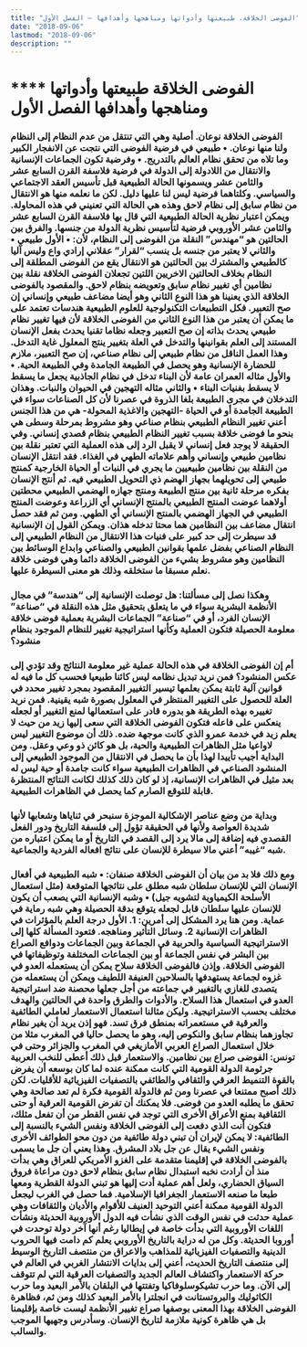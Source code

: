 ```yaml
---
title: "الفوضى الخلاقة، طبيعتها وأدواتها ومناهجها وأهدافها – الفصل الأول"
date: "2018-09-06"
lastmod: "2018-09-06"
description: ""
---
```

# **** **الفوضى الخلاقة طبيعتها وأدواتها ومناهجها وأهدافها الفصل الأول**

### الفوضى الخلاقة نوعان. أصلية وهي التي تنتقل من عدم النظام إلى النظام ولنا منها نوعان. • طبيعي في فرضية الفوضى التي نتجت عن الانفجار الكبير وما تلاه من تحقق نظام العالم بالتدريج. • وفرضية تكون الجماعات الإنسانية والانتقال من اللادولة إلى الدولة في فرضية فلاسفة القرن السابع عشر والثامن عشر ويسمونها الحالة الطبيعية قبل تأسيس العقد الاجتماعي والسياسي. وكلتاهما فرضية ليس لنا عليها دليل. لكن ما نعلمه منها هو الانتقال من نظام سابق إلى نظام لاحق وهذه هي الحالة التي تعنيني في هذه المحاولة. ويمكن اعتبار نظرية الحالة الطبيعية التي قال بها فلاسفة القرن السابع عشر والثامن عشر الأوروبي فرضية لتأسيس نظرية الدولة من جنسها. والفرق بين الحالتين هو “مهندس” النقلة من الفوضى إلى النظام، لأن: • الأول طبيعي • والثاني لا يعتبر من جنسه بل ينسب “لقرار” عقلاني إرادي واع وليس آليا كالطبيعي والمشترك بين الحالتين هو الانتقال يقع من الفوضى المطلقة إلى النظام بخلاف الحالتين الاخريين اللتين تجعلان الفوضى الخلاقة نقلة بين نظامين أي تغيير نظام سابق وتعويضه بنظام لاحق. والمقصود بالفوضى الخلاقة الذي يعنينا هو هذا النوع الثاني وهو أيضا مضاعف طبيعي وإنساني إن صح التعبير. فكل التطبيعات التكنولوجية للعلوم الطبيعية هندسات تعتمد على ما يمكن أن يعتبر من هذا النوع الثاني من الفوضى الخلاقة لأن فيها تغيير نظام طبيعي يحدث بذاته إن صح التعبير وجعله نظاما تقنيا يحدث بفعل الإنسان المستند إلى العلم بقوانينها والتدخل في العلة بتغيير ينتج المعلول غاية التدخل. وهذا العمل الناقل من نظام طبيعي إلى نظام صناعي، إن صح التعبير، ملازم للحضارة الإنسانية وهو يحصل في الطبيعة الجامدة وفي الطبيعة الحية. • والأول مثاله العمران عامة لأن البناء تدخل في نظام الجاذبية يجعل ما يسقط لا يسقط بفنيات البناء • والثاني مثاله التهجين في الحيوان والنبات. وهذان التدخلان في مجرى الطبيعة بلغا الذروة في عصرنا لأن كل الصناعات سواء في الطبيعة الجامدة أو في الحياة -التهجين والاغذية المحولة- هي من هذا الجنس أعني تغيير النظام الطبيعي بنظام صناعي وهو مشروط بمرحلة وسطى هي بنحو ما فوضى خلاقة بسبب تغيير النظام الطبيعي بنظام قصدي إنساني. وفي الحقيقة لا يوجد فعل إنساني لا يقبل الرد إلى هذه العملية التي تعتبر نقلة بين نظامين طبيعي وإنساني وأهم علاماته الطهي في الغذاء. فقد انتقل الإنسان من النقلة بين نظامين طبيعيين ما يجري في النبات أو الحياة الخارجية كمنتج طبيعي إلى تحويلهما بجهاز الهضم ذي التحويل الطبيعي فيه. ثم أنتج الإنسان بفكره مرحلة ثانية بين منتج الطبيعة ومنتج جهازه الهضمي الطبيعي محطتين أولاهما عوضت المنتج الطبيعي بالمنتج الإنساني أي الزراعة وعوضت المنتج الطبيعي في الجهاز الهضمي بالمنتج الإنساني أي الطهي. ومن ثم فقد حصل انتقال مضاعف بين النظامين هما محتا تدخله هذان. ويمكن القول إن الإنسانية قد سيطرت إلى حد كبير على فنيات هذا الانتقال من النظام الطبيعي إلى النظام الصناعي بفضل علمها بقوانين الطبيعي والصناعي وابداع الوسائط بين النظامين وهو مشروط بشيء من الفوضى الخلاقة دائما وهي فوضى خلاقة نعلم مسبقا ما ستخلقه وذلك هو معنى السيطرة عليها.

### وهكذا نصل إلى مسألتنا: هل توصلت الإنسانية إلى “هندسة” في مجال الأنظمة البشرية سواء في ما يتعلق بتحقيق مثل هذه النقلة في “صناعة” الإنسان الفرد، أو في “صناعة” الجماعات البشرية بعملية فوضى خلاقة معلومة الحصيلة فتكون العملية وكأنها استراتيجية تغيير للنظام الموجود بنظام منشود؟

### أم إن الفوضى الخلاقة في هذه الحالة عملية غير معلومة النتائج وقد تؤدي إلى عكس المنشود؟ فمن نريد تبديل نظامه ليس كائنا طبيعيا فحسب كل ما فيه له قوانين آلية ثابتة يمكن بعلمها تيسير التغيير المقصود بمجرد تغيير محدد في العلة للحصول على التغيير المنتظر في المعلول بصورة شبه يقينية. فمن نريد تغييره بهذه الطريقة هو بدوره قادر على استعمالها لمنع التغيير أو لجعله ينعكس على فاعله فتكون الفوضى الخلاقة التي سعى إليها زيد من حيث لا يعلم زيد في خدمة عمرو الذي كانت موجهة ضده. ذلك أن موضوع التغيير ليس لاواعيا مثل الظاهرات الطبيعية والحية، بل هو كائن ذو وعي وعقل. ومن البداية أجيب تأييدا لهذا بأن ما يحصل في الانتقال من الموجود الطبيعي إلى المنشود الصناعي في الظاهرات الطبيعية سواء كانت جامدة أو حية ليس له بعد مثيل في الظاهرات الإنسانية، إذ لو كان ذلك كذلك لكانت النتائج المنتظرة قابلة للتوقع الصارم كما يحصل في الظاهرات الطبيعية.

### وبداية من وضع عناصر الإشكالية الموجزة سنبحر في ثناياها وشعابها لأنها شديدة العواصة ولأنها في الحقيقة تؤول إلى فلسفة التاريخ ودور الفعل القصدي فيه إضافة إلى مالا يرد إلى القصد في التاريخ أو ما يمكن اعتباره من شبه “غيبه” أعني مالا سيطرة للإنسان على نتائج افعاله الفردية والجماعية.

### ومع ذلك فلا بد من بيان أن الفوضى الخلاقة صنفان: • شبه الطبيعية في أفعال الإنسان التي للإنسان سلطان شبه مطلق على نتائجها المتوقعة (مثل استعمال الأسلحة الكيمياوية لتشويه جيل) • وشبه الإنسانية التي يصعب أن يكون للإنسان عليها سلطان قابل لجعله يتوقع بدقة الحصيلة وهي شبه رماية في عماية. ومن هنا يرد المشكل إلى أمرين: 1. الأول درجة العلم بالمؤثرات في الظاهرات الإنسانية 2. وسائل التأثير ومناهجه. فتعود المسألة كلها إلى الاستراتيجية السياسية والحربية في الجماعة وبين الجماعات ودوافع الصراع بين البشر في نفس الجماعة أو بين الجماعات المختلفة وتوظيفاتها في الفوضى الخلاقة. وإذن فالفوضى الخلاقة سلاح يمكن أن يستعمله العدو في غزوه لجماعة يستهدفها بالسلاحين العنيفة اللطيف ويمكن أن يستعمله من يتصدى للغازي بالتغيير في جماعته من أجل جعلها محصنة ضد استراتيجية العدو في استعمال هذا السلاح. والأدوات والطرق واحدة في الحالتين والهدف مختلف بحسب الاستراتيجية. وليكن مثالنا استعمال الاستعمار لعاملي الطائفية والعرقية في مستعمراته بمنطق فرق تسد. فهو إذن يريد أن يغير نظام تجاوزهما بنظام سابق والنكوص إليه، وهو ما يحصل حاليا في المغرب مثلا من خلال استعمال الصراع العربي الأمازيغي في المغرب والجزائر وحتى في تونس: الفوضى صراع بين نظامين. والاستعمار قبل ذلك أعطى للنخب العربية جرثومة الدولة القومية التي كانت ممكنة عنده لما كان بوسعه أن يفرض بالقوة التنميط العرقي والثقافي والطائفي بالتصفيات الفيزيائية للأقليات. لكن ذلك أصبح ممتنعا في عصرنا ومن ثم فالدولة القومية فكرة لم تعد صالحة وهي تحقق ما يطلبه العدو من فوضى. فلا يمكنك أن تفرض القومية العرقية أو حتى الثقافية بمنع الأعراق الأخرى التي توجد في نفس القطر من أن تفعل مثلك، فتكون أنت الذي دفعت إلى الفوضى الخلاقة ونفس الشيء بالنسبة إلى الطائفية: لا يمكن لإيران أن تبني دولة طائفية من دون محو الطوائف الأخرى ونفس الشيء يقال عن جل بلاد المشرق. وهذا يعني أن جل ما يسمى بالفوضى الخلاقة في إقليمنا متقدمة على الغزو الأمريكي للعراق وهي بدأت منذ أن أرادت نخبه استبدال نظام سابق بنظام لاحق دون مراعاة فروق السياق الحضاري، ولعل أهم عملية أدت إليها هو تبني الدولة القطرية ومعها طبعا ما صنعه الاستعمار الجغرافيا الإسلامية. فما حصل في الغرب ليجعل الدولة القومية ممكنة أعني التوحيد العنيف للأقوام والأديان والثقافات وهي عملية حدثت في نفس الوقت الذي نشأت فيه الدول الأوروبية الحديثة ونشأت اللغات الأوروبية التي بدأت خاصة في إيطاليا رغم أنها آخر دولة توحدت في أوروبا الحديثة. وكل من له دراية بالتاريخ الأوروبي يعلم كم دامت فيها الحروب الدينية والتصفيات الفيزيائية للمذاهب والاعراق من منتصف التاريخ الوسيط إلى منتصف التاريخ الحديث، أعني إلى بدايات الانتشار الغربي في العالم في حركة الاستعمار واكتشاف العالم الجديد والتصفيات العرقية التي لم تتوقف إلى الآن. وما حرب تشيكوسلوفاكيا وتفتتها في البلقان بالأمر البعيد وما حرب الكاثوليك والبروتستانت في انجلترا بالأمر البعيد كذلك ومن ثم، فظاهرة الفوضى الخلاقة بهذا المعنى بوصفها صراع تغيير الأنظمة ليست خاصة بإقليمنا بل هي ظاهرة كونية ملازمة لتاريخ الإنسان. وسأدرس وجهيها الموجب والسالب.

###